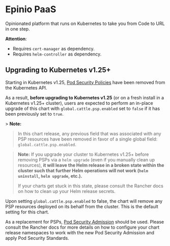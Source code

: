 # Epinio PaaS

Opinionated platform that runs on Kubernetes to take you from Code to URL in one step.

__Attention__:

  - Requires `cert-manager` as dependency.
  - Requires `helm-controller` as dependency.

## Upgrading to Kubernetes v1.25+

Starting in Kubernetes v1.25, [Pod Security Policies](https://kubernetes.io/docs/concepts/security/pod-security-policy/)
have been removed from the Kubernetes API.

As a result, __before upgrading to Kubernetes v1.25__ (or on a fresh install in a Kubernetes v1.25+
cluster), users are expected to perform an in-place upgrade of this chart with
`global.cattle.psp.enabled` set to `false` if it has been previously set to `true`.

​> __Note:__
> In this chart release, any previous field that was associated with any PSP resources have been
> removed in favor of a single global field: `global.cattle.psp.enabled`.

> __Note:__
> If you upgrade your cluster to Kubernetes v1.25+ before removing PSPs via a `helm upgrade` (even
> if you manually clean up resources), __it will leave the Helm release in a broken state within the
> cluster such that further Helm operations will not work (`helm uninstall`, `helm upgrade`,
> etc.).__
>
> If your charts get stuck in this state, please consult the Rancher docs on how to clean up your
> Helm release secrets.

Upon setting `global.cattle.psp.enabled` to false, the chart will remove any PSP resources deployed
on its behalf from the cluster. This is the default setting for this chart.  ​

As a replacement for PSPs, [Pod Security Admission](https://kubernetes.io/docs/concepts/security/pod-security-admission/)
should be used. Please consult the Rancher docs for more details on how to configure your chart
release namespaces to work with the new Pod Security Admission and apply Pod Security Standards.
